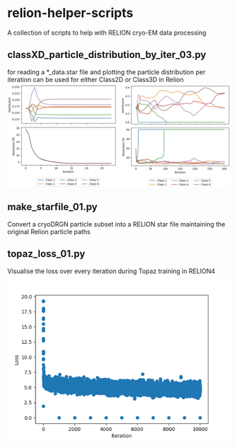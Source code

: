# relion-helper-scripts
A collection of scripts to help with RELION cryo-EM data processing

## classXD_particle_distribution_by_iter_03.py
for reading a *_data.star file and plotting the particle distribution per iteration
can be used for either Class2D or Class3D in Relion
![Track particle distribution among classes per iteration](/images/plot_class_distribution_per_iteration.jpg)


## make_starfile_01.py
Convert a cryoDRGN particle subset into a RELION star file maintaining the original Relion particle paths

## topaz_loss_01.py
Visualise the loss over every iteration during Topaz training in RELION4
![Loss over Topaz training iterations](/images/topaz_loss.png)
